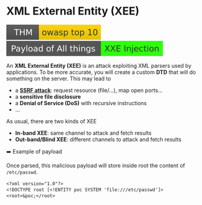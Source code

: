 # XML External Entity (XEE)

[![owasptop10](../../../_badges/thm/owasptop10.svg)](https://tryhackme.com/room/owasptop10)
[![xxe_injection](../../../_badges/poat/xxe_injection.svg)](https://github.com/swisskyrepo/PayloadsAllTheThings/tree/master/XXE%20Injection)

<div class="row row-cols-md-2"><div>
</div><div>

An **XML External Entity (XEE)** is an attack exploiting XML parsers used by applications. To be more accurate, you will create a custom **DTD** that will do something on the server. This may lead to

* a **[SSRF attack](../forms/ssrf.md)**: request resource (file/...), map open ports...
* a **sensitive file disclosure**
* a **Denial of Service (DoS)** with recursive instructions
* ...

As usual, there are two kinds of XEE

* **In-band XEE**: same channel to attack and fetch results
* **Out-band/Blind XEE**: different channels to attack and fetch results

<p class="text-center py-3">➡️ Example of payload</p>

Once parsed, this malicious payload will store inside root the content of `/etc/passwd`.

<pre class="language-xml">
<code
>&lt;?xml version="1.0"?&gt;
&lt;!DOCTYPE root [&lt;!ENTITY poc SYSTEM 'file:///etc/passwd']&gt;
&lt;root&gt;&poc;&lt;/root&gt;
</code></pre>
</div></div>